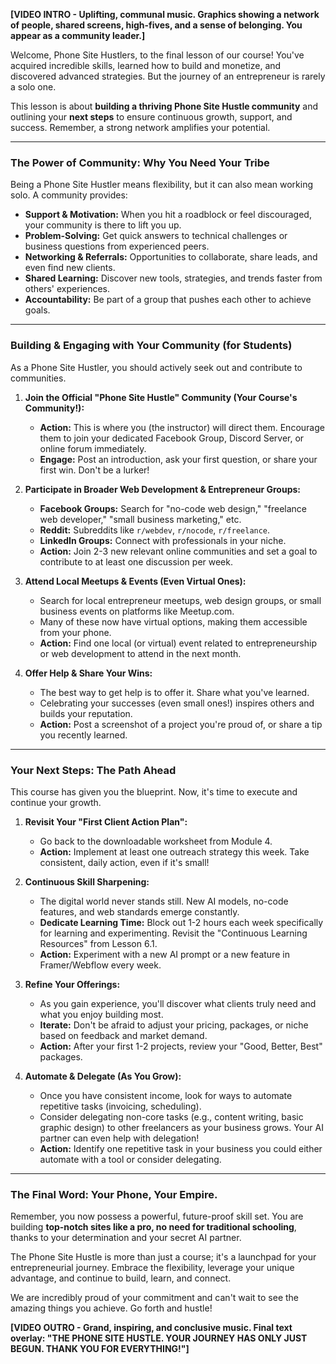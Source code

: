 **[VIDEO INTRO - Uplifting, communal music. Graphics showing a network of people, shared screens, high-fives, and a sense of belonging. You appear as a community leader.]**

Welcome, Phone Site Hustlers, to the final lesson of our course! You've acquired incredible skills, learned how to build and monetize, and discovered advanced strategies. But the journey of an entrepreneur is rarely a solo one.

This lesson is about **building a thriving Phone Site Hustle community** and outlining your **next steps** to ensure continuous growth, support, and success. Remember, a strong network amplifies your potential.

---

### **The Power of Community: Why You Need Your Tribe**

Being a Phone Site Hustler means flexibility, but it can also mean working solo. A community provides:

* **Support & Motivation:** When you hit a roadblock or feel discouraged, your community is there to lift you up.
* **Problem-Solving:** Get quick answers to technical challenges or business questions from experienced peers.
* **Networking & Referrals:** Opportunities to collaborate, share leads, and even find new clients.
* **Shared Learning:** Discover new tools, strategies, and trends faster from others' experiences.
* **Accountability:** Be part of a group that pushes each other to achieve goals.

---

### **Building & Engaging with Your Community (for Students)**

As a Phone Site Hustler, you should actively seek out and contribute to communities.

1.  **Join the Official "Phone Site Hustle" Community (Your Course's Community!):**
    * **Action:** This is where you (the instructor) will direct them. Encourage them to join your dedicated Facebook Group, Discord Server, or online forum immediately.
    * **Engage:** Post an introduction, ask your first question, or share your first win. Don't be a lurker!

2.  **Participate in Broader Web Development & Entrepreneur Groups:**
    * **Facebook Groups:** Search for "no-code web design," "freelance web developer," "small business marketing," etc.
    * **Reddit:** Subreddits like `r/webdev`, `r/nocode`, `r/freelance`.
    * **LinkedIn Groups:** Connect with professionals in your niche.
    * **Action:** Join 2-3 new relevant online communities and set a goal to contribute to at least one discussion per week.

3.  **Attend Local Meetups & Events (Even Virtual Ones):**
    * Search for local entrepreneur meetups, web design groups, or small business events on platforms like Meetup.com.
    * Many of these now have virtual options, making them accessible from your phone.
    * **Action:** Find one local (or virtual) event related to entrepreneurship or web development to attend in the next month.

4.  **Offer Help & Share Your Wins:**
    * The best way to get help is to offer it. Share what you've learned.
    * Celebrating your successes (even small ones!) inspires others and builds your reputation.
    * **Action:** Post a screenshot of a project you're proud of, or share a tip you recently learned.

---

### **Your Next Steps: The Path Ahead**

This course has given you the blueprint. Now, it's time to execute and continue your growth.

1.  **Revisit Your "First Client Action Plan":**
    * Go back to the downloadable worksheet from Module 4.
    * **Action:** Implement at least one outreach strategy this week. Take consistent, daily action, even if it's small!

2.  **Continuous Skill Sharpening:**
    * The digital world never stands still. New AI models, no-code features, and web standards emerge constantly.
    * **Dedicate Learning Time:** Block out 1-2 hours each week specifically for learning and experimenting. Revisit the "Continuous Learning Resources" from Lesson 6.1.
    * **Action:** Experiment with a new AI prompt or a new feature in Framer/Webflow every week.

3.  **Refine Your Offerings:**
    * As you gain experience, you'll discover what clients truly need and what you enjoy building most.
    * **Iterate:** Don't be afraid to adjust your pricing, packages, or niche based on feedback and market demand.
    * **Action:** After your first 1-2 projects, review your "Good, Better, Best" packages.

4.  **Automate & Delegate (As You Grow):**
    * Once you have consistent income, look for ways to automate repetitive tasks (invoicing, scheduling).
    * Consider delegating non-core tasks (e.g., content writing, basic graphic design) to other freelancers as your business grows. Your AI partner can even help with delegation!
    * **Action:** Identify one repetitive task in your business you could either automate with a tool or consider delegating.

---

### **The Final Word: Your Phone, Your Empire.**

Remember, you now possess a powerful, future-proof skill set. You are building **top-notch sites like a pro, no need for traditional schooling**, thanks to your determination and your secret AI partner.

The Phone Site Hustle is more than just a course; it's a launchpad for your entrepreneurial journey. Embrace the flexibility, leverage your unique advantage, and continue to build, learn, and connect.

We are incredibly proud of your commitment and can't wait to see the amazing things you achieve. Go forth and hustle!

**[VIDEO OUTRO - Grand, inspiring, and conclusive music. Final text overlay: "THE PHONE SITE HUSTLE. YOUR JOURNEY HAS ONLY JUST BEGUN. THANK YOU FOR EVERYTHING!"]**
